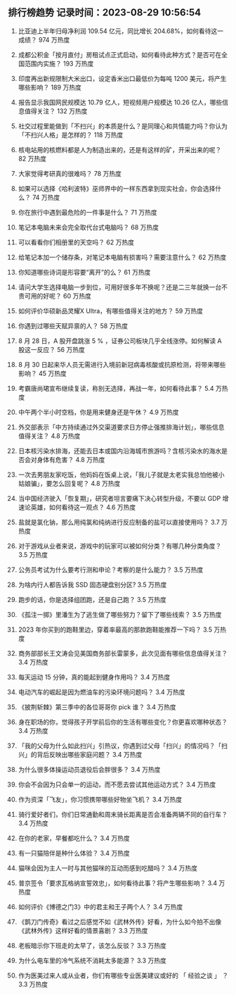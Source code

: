 
## 排行榜趋势 记录时间：2023-08-29 10:56:54
  
  1. 比亚迪上半年归母净利润 109.54 亿元，同比增长 204.68%，如何看待这一成绩？ 974 万热度
    
  2. 成都公积金「按月直付」房租试点正式启动，如何看待此种方式？是否可在全国范围内实施？ 193 万热度
    
  3. 印度再出新规限制大米出口，设定香米出口最低价为每吨 1200 美元，将产生哪些影响？ 189 万热度
    
  4. 报告显示我国网民规模达 10.79 亿人，短视频用户规模达 10.26 亿人，哪些信息值得关注？ 132 万热度
    
  5. 社交过程里能做到「不扫兴」的本质是什么？是同理心和共情能力吗？你认为「不扫兴人格」是怎样的？ 118 万热度
    
  6. 核电站用的核燃料都是人为制造出来的，还是有这样的矿，开采出来的呢？ 82 万热度
    
  7. 大家觉得考研真的很难吗？ 78 万热度
    
  8. 如果可以选择《哈利波特》巫师界中的一样东西拿到现实社会，你会选择什么？ 74 万热度
    
  9. 你在旅行中遇到最危险的一件事是什么？ 71 万热度
    
  10. 笔记本电脑未来会完全取代台式电脑吗？ 68 万热度
    
  11. 可以看看你们相册里的天空吗？ 62 万热度
    
  12. 给笔记本加一个储存条，对笔记本电脑有损害吗？需要注意什么？ 62 万热度
    
  13. 你知道哪些诗词是形容要“离开”的么？ 61 万热度
    
  14. 请问大学生选择电脑一步到位，可用好很多年不换呢？还是二三年就换一台不贵可用的好呢？ 60 万热度
    
  15. 如何评价华硕新品灵耀X Ultra，有哪些值得关注的地方？ 59 万热度
    
  16. 你遇到过哪些天赋异禀的人？ 58 万热度
    
  17. 8 月 28 日，A 股开盘跳涨 5 % ，证券公司板块几乎全线涨停。如何解读 A 股这一反应？ 56 万热度
    
  18. 8 月 30 日起来华人员无需进行入境前新冠病毒核酸或抗原检测，将带来哪些影响？ 45 万热度
    
  19. 考霸唐尚珺宣布继续复读，称别无选择，再战一年，如何看待此事？ 5.4 万热度
    
  20. 中午两个半小时空档，你是用来健身还是午休？ 4.9 万热度
    
  21. 外交部表示「中方持续通过外交渠道要求日方停止强推排海计划」，哪些信息值得关注？ 4.8 万热度
    
  22. 日本核污染水排海，还能去日本或国内沿海城市旅游吗？含核污染水的海水是否会对身体有危害？ 4.8 万热度
    
  23. 一次去男朋友家吃饭，他妈妈在饭桌上说，「我儿子就是太老实我总怕他被小姑娘骗」，要怎么回复呢？ 4.8 万热度
    
  24. 当中国经济驶入「恢复期」，研究者坦言要痛下决心转型升级，不要以 GDP 增速论英雄，如何看待这一观点？ 4.6 万热度
    
  25. 盐就是氯化钠，那么用纯氯和纯纳进行反应制备的盐可以直接使用吗？ 3.7 万热度
    
  26. 对于游戏从业者来说，游戏中的玩家可以被如何分类？有哪几种分类角度？ 3.5 万热度
    
  27. 公务员考试为什么要考行测和申论？考察的是什么能力？ 3.5 万热度
    
  28. 为啥内行人都告诉我 SSD 固态硬盘别分区? 3.5 万热度
    
  29. 跑步的话，你是选择组团跑，还是自己跑？ 3.5 万热度
    
  30. 《孤注一掷》里潘生为了逃生做了哪些努力？留下了哪些线索？ 3.5 万热度
    
  31. 2023 年你买到的跑鞋里边，穿着率最高的那款跑鞋能推荐一下吗？ 3.5 万热度
    
  32. 商务部部长王文涛会见美国商务部长雷蒙多，此次见面有哪些信息值得关注？ 3.4 万热度
    
  33. 每天运动 15 分钟，真的能起到健身作用吗？ 3.4 万热度
    
  34. 电动汽车的崛起是因为燃油车的污染环境问题吗？ 3.4 万热度
    
  35. 《披荆斩棘》第三季中的各位哥哥你 pick 谁？ 3.4 万热度
    
  36. 身在职场的你，觉得孩子开学前后你的生活有哪些变化？你更喜欢哪种状态？ 3.4 万热度
    
  37. 「我的父母为什么如此扫兴」引热议，你遇到过父母「扫兴」的情况吗？「扫兴」的背后反映出哪些家庭问题？ 3.4 万热度
    
  38. 为什么很多体操运动员退役后会胖很多？ 3.4 万热度
    
  39. 你会不会因为只会单一的运动，而不愿去尝试其他运动方式？ 3.4 万热度
    
  40. 作为资深「飞友」，你习惯携带哪些好物坐飞机？ 3.4 万热度
    
  41. 骑行爱好者们，你们日常通勤和周末骑长距离是否会准备两辆不同的自行车？ 3.4 万热度
    
  42. 在你的老家，早餐都吃什么？ 3.4 万热度
    
  43. 有一只猫陪伴是种什么体验？ 3.4 万热度
    
  44. 猫咪会因为主人一时与其他猫咪的互动而感到吃醋吗？ 3.4 万热度
    
  45. 普京签令「要求瓦格纳宣誓效忠」，如何看待此事？将产生哪些影响？ 3.4 万热度
    
  46. 如何评价《博德之门3》中的君主和王子两个人？ 3.4 万热度
    
  47. 《鹊刀门传奇》看过之后感觉不如《武林外传》好看，为什么如今拍不出像《武林外传》这样好看的情景喜剧？ 3.3 万热度
    
  48. 老板暗示你下班走的太早了，该怎么反驳？ 3.3 万热度
    
  49. 为什么电车里的冷气系统不消耗太多能源？ 3.3 万热度
    
  50. 作为医美过来人或从业者，你们有哪些专业医美建议或好的 「 经验之谈 」 ？ 3.3 万热度
    